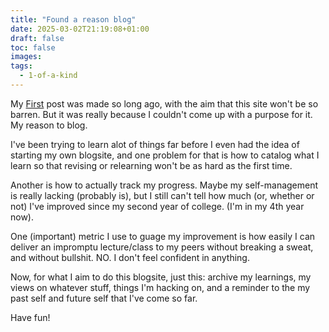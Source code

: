 ```yaml
---
title: "Found a reason blog"
date: 2025-03-02T21:19:08+01:00
draft: false
toc: false
images:
tags:
  - 1-of-a-kind
---
```


My [First](https://gyreas.github.com/posts/2024/11/first/) post was made so long ago, with the aim that this site won't be so barren. But it was really because I couldn't come up with a purpose for it.
My reason to blog.

I've been trying to learn alot of things far before I even had the idea of starting my own blogsite, and one problem for that is how to catalog what I learn so that revising or relearning won't be as hard as the first time.

Another is how to actually track my progress. Maybe my self-management is really lacking (probably is), but I still can't tell how much (or, whether or not) I've improved since my second year of college. (I'm in my 4th year now).

One (important) metric I use to guage my improvement is how easily I can deliver an impromptu lecture/class to my peers without breaking a sweat, and without bullshit. NO. I don't feel confident in anything.

Now, for what I aim to do this blogsite, just this: archive my learnings, my views on whatever stuff, things I'm hacking on, and a reminder to the my past self and future self that I've come so far.

Have fun!
